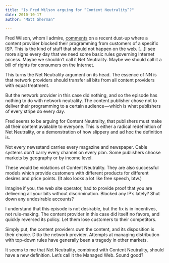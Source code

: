```yaml
---
title: "Is Fred Wilson arguing for “Content Neutrality”?"
date: 2010-10-17
author: "Matt Sherman"

---
```


Fred Wilson, whom I admire, [comments](http://www.avc.com/a_vc/2010/10/a-net-neutrality-case-study.html) on a recent dust-up where a content provider blocked their programming from customers of a specific ISP.
This is the kind of stuff that should not happen on the web. […]I see more signs every day that we need some basic rules governing Internet access. Maybe we shouldn’t call it Net Neutrality. Maybe we should call it a bill of rights for consumers on the Internet.

This turns the Net Neutrality argument on its head. The essence of NN is that network providers should transfer all bits from all content providers with equal treatment.

But the network provider in this case did nothing, and so the episode has nothing to do with network neutrality. The content publisher chose not to deliver their programming to a certain audience — which is what publishers of every stripe do every day.

Fred seems to be arguing for Content Neutrality, that publishers must make all their content available to everyone. This is either a radical redefinition of Net Neutrality, or a demonstration of how slippery and ad hoc the definition is.

Not every newsstand carries every magazine and newspaper. Cable systems don’t carry every channel on every plan. Some publishers choose markets by geography or by income level.

These would be violations of Content Neutrality. They are also successful models which provide customers with different products for different desires and price points. (It also looks a lot like free speech, btw.)

Imagine if you, the web site operator, had to provide proof that you are delivering all your bits without discrimination. Blocked any IP’s lately? Shut down any undesirable accounts?

I understand that this episode is not desirable, but the fix is in incentives, not rule-making. The content provider in this case did itself no favors, and quickly reversed its policy. Let them lose customers to their competitors.

Simply put, the content providers own the content, and its disposition is their choice. Ditto the network provider. Attempts at managing distribution with top-down rules have generally been a tragedy in other markets.

It seems to me that Net Neutrality, combined with Content Neutrality, should have a new definition. Let’s call it the Managed Web. Sound good?
